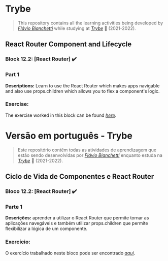 # Trybe

> This repository contains all the learning activities being developed by _[Flávio Bianchetti](https://www.linkedin.com/in/flaviobianchetti/)_ while studying at _[Trybe](https://www.betrybe.com/)_ :rocket: (2021-2022).

## React Router Component and Lifecycle


### Block 12.2: [React Router] :heavy_check_mark:

### Part 1

**Descriptions:** Learn to use the React Router which makes apps navigable and also use props.children which allows you to flex a component's logic.

### Exercise:

The exercise worked in this block can be found _[here](https://github.com/tryber/exercise-pokedex-router)_.

# Versão em português - Trybe

> Este repositório contêm todas as atividades de aprendizagem que estão sendo desenvolvidas por  _[Flávio Bianchetti](https://www.linkedin.com/in/flaviobianchetti/)_ enquanto estuda na _[Trybe](https://www.betrybe.com/)_ :rocket: (2021-2022).

## Ciclo de Vida de Componentes e React Router


### Bloco 12.2: [React Router] :heavy_check_mark:

### Parte 1

**Descrições:** aprender a utilizar o React Router que permite tornar as aplicações navegáveis e também utilizar props.children que permite flexibilizar a lógica de um componente.

### Exercício:

O exercício trabalhado neste bloco pode ser encontrado _[aqui](https://github.com/tryber/exercise-pokedex-router)_.